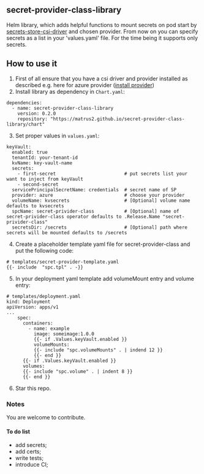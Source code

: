 secret-provider-class-library
------
Helm library, which adds helpful functions to mount secrets on pod start by [secrets-store-csi-driver](https://github.com/kubernetes-sigs/secrets-store-csi-driver) and chosen provider. From now on you can specify secrets as a list in your 'values.yaml' file. For the time being it supports only secrets.

## How to use it
1. First of all ensure that you have a csi driver and provider installed as described e.g. here for azure provider ([install provider](https://github.com/Azure/secrets-store-csi-driver-provider-azure/blob/master/charts/csi-secrets-store-provider-azure/README.md)) 
2. Install library as dependency in `Chart.yaml`:
```
dependencies:
  - name: secret-provider-class-library
    version: 0.2.0
    repository: "https://matrus2.github.io/secret-provider-class-library/chart"
```
3. Set proper values in `values.yaml`:

```helmyaml
keyVault:
  enabled: true
  tenantId: your-tenant-id
  kvName: key-vault-name
  secrets:
    - first-secret                         # put secrets list your want to inject from keyVault
    - second-secret
  servicePrincipalSecretName: credentials  # secret name of SP
  provider: azure                          # choose your provider
  volumeName: kvsecrets                    # [Optional] volume name defaults to kvsecrets 
  spcName: secret-privider-class           # [Optional] name of secret-privider-class operator defaults to .Release.Name "secret-privider-class"
  secretsDir: /secrets                     # [Optional] path where secrets will be mounted defaults to /secrets

```
4. Create a placeholder template yaml file for secret-provider-class and put the following code:
```
# templates/secret-provider-template.yaml
{{- include  "spc.tpl" . -}}
```
5. In your deployment yaml template add volumeMount entry and volume entry:
```
# templates/deployment.yaml
kind: Deployment
apiVersion: apps/v1
...
    spec:
      containers:
        - name: example
          image: someimage:1.0.0
          {{- if .Values.keyVault.enabled }}
          volumeMounts:
          {{- include "spc.volumeMounts" . | indend 12 }}
          {{- end }}
      {{- if .Values.keyVault.enabled }}
      volumes:
      {{- include "spc.volume" . | indent 8 }}
      {{- end }}

```
6. Star this repo.

### Notes

You are welcome to contribute.

#### To do list
- add secrets;
- add certs;
- write tests;
- introduce CI;
